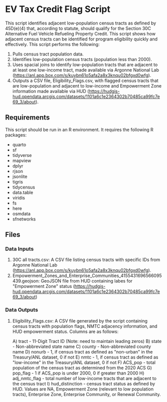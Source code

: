 # EV Tax Credit Flag Script

This script identifies adjacent low-population census tracts as defined by 45D(e)(4) that, according to statute, should qualify for the Section 30C Alternative Fuel Vehicle Refueling Property Credit. This script shows how adjacent census tracts can be identified for program eligibility quickly and effectively. This script performs the following:

1. Pulls census tract population data.
2. Identifies low-population census tracts (population less than 2000).
3. Uses spacial joins to identify low-population tracts that are adjacent to at least one low-income tract, made available via Argonne National Lab (https://anl.app.box.com/s/kuybn61o5afa2a8x3knqu02bfgxd0wfg).
4. Outputs a CSV file, Eligibility_Flags.csv, with flagged census tracts that are low-population and adjacent to low-income and Empowerment Zone information made available via HUD (https://hudgis-hud.opendata.arcgis.com/datasets/1101a6c1e2364302b70485ca99fc7e69_3/about).

## Requirements
This script should be run in an R environment. It requires the following R packages:

- quarto
- sf
- tidyverse
- mapview
- dplyr
- rjson
- jsonlite
- tigris
- tidycensus
- data.table
- viridis
- fs
- here
- osmdata
- sfnetworks

## Files
### Data Inputs
1. 30C all tracts.csv: A CSV file listing census tracts with specific IDs from Argonne National Lab (https://anl.app.box.com/s/kuybn61o5afa2a8x3knqu02bfgxd0wfg).
2. Empowerment_Zones_and_Enterprise_Communities_4155431696566095439.geojson: GeoJSON file from HUD containing labes for "Empowerment Zone" status (https://hudgis-hud.opendata.arcgis.com/datasets/1101a6c1e2364302b70485ca99fc7e69_3/about)

### Data Outputs
1. Eligibility_Flags.csv: A CSV file generated by the script containing census tracts with population flags, NMTC adjacency information, and HUD empowerment status. Columns are as follows: 
   
   A) tract	- 11-Digit Tract ID (Note: need to maintain leading zeros)
   B) state -	Non-abbreviated state name
   C) county - Non-abbreviated county name
   D) nonurb	- 1, if census tract as defined as "non-urban" in the Treasury/ANL dataset, 0 if not
   E) nmtc - 1, if census tract as defined as "low-income" in the Treasury/ANL dataset, 0 if not
   F) ACS_pop - total population of the census tract as determined from the 2020 ACS
   G) pop_flag	- 1 if ACS_pop is under 2000, 0 if greater than 2000
   H) adj_nmtc_flag - total number of low-income tracts that are adjacent to the census tract
   I)	hud_distinction - census tract status as defined by HUD. Values are NA, Empowerment Zone (relevant to low population tracts), Enterprise Zone, Enterprise Community, or Renewal Community. 


